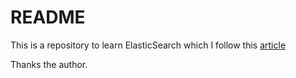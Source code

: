 # README

This is a repository to learn ElasticSearch which I follow this [article](https://iridakos.com/programming/2019/05/02/add-update-delete-elasticsearch-nested-objects)

Thanks the author.
